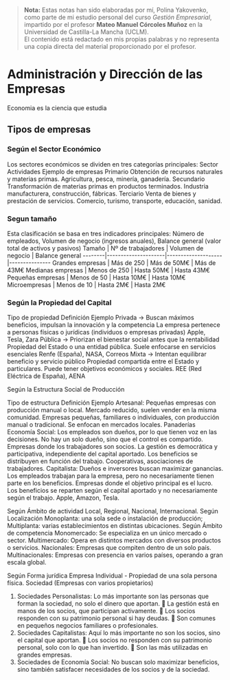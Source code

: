 > **Nota:** Estas notas han sido elaboradas por mí, Polina Yakovenko, como parte de mi estudio personal del curso *Gestión Empresarial*, impartido por el profesor **Mateo Manuel Córcoles Muñoz** en la Universidad de Castilla-La Mancha (UCLM).  
> El contenido está redactado en mis propias palabras y no representa una copia directa del material proporcionado por el profesor.

# Administración y Dirección de las Empresas
Economia es la ciencia que estudia 

## Tipos de empresas

### Según el Sector Económico
Los sectores económicos se dividen en tres categorías principales:
Sector	Actividades	Ejemplo de empresas
Primario	Obtención de recursos naturales y materias primas.	Agricultura, pesca, minería, ganadería.
Secundario	Transformación de materias primas en productos terminados.	Industria manufacturera, construcción, fábricas.
Terciario	Venta de bienes y prestación de servicios.	Comercio, turismo, transporte, educación, sanidad.

### Segun tamaño
Esta clasificación se basa en tres indicadores principales: Número de empleados, Volumen de negocio (ingresos anuales), Balance general (valor total de activos y pasivos)
Tamaño	| Nº de trabajadores	| Volumen de negocio | Balance general
--------|---------------------|--------------------|---------------
Grandes empresas	| Más de 250	| Más de 50M€	| Más de 43M€
Medianas empresas	| Menos de 250	| Hasta 50M€	| Hasta 43M€
Pequeñas empresas	| Menos de 50	| Hasta 10M€	| Hasta 10M€
Microempresas	| Menos de 10	| Hasta 2M€	| Hasta 2M€

### Según la Propiedad del Capital

Tipo de propiedad	Definición	Ejemplo
Privada → Buscan máximos beneficios, impulsan la innovación y la competencia	La empresa pertenece a personas físicas o jurídicas (individuos o empresas privadas)	Apple, Tesla, Zara
Pública → Priorizan el bienestar social antes que la rentabilidad	Propiedad del Estado o una entidad pública. Suele enfocarse en servicios esenciales	Renfe (España), NASA, Correos
Mixta → Intentan equilibrar beneficio y servicio público	Propiedad compartida entre el Estado y particulares. Puede tener objetivos económicos y sociales.	REE (Red Eléctrica de España), AENA

Según la Estructura Social de Producción

Tipo de estructura	Definición	Ejemplo
Artesanal: Pequeñas empresas con producción manual o local. Mercado reducido, suelen vender en la misma comunidad.	Empresas pequeñas, familiares o individuales, con producción manual o tradicional. Se enfocan en mercados locales.	Panaderías
Economía Social: Los empleados son dueños, por lo que tienen voz en las decisiones. No hay un solo dueño, sino que el control es compartido.	Empresas donde los trabajadores son socios. La gestión es democrática y participativa, independiente del capital aportado. Los beneficios se distribuyen en función del trabajo.	Cooperativas, asociaciones de trabajadores.
Capitalista: Dueños e inversores buscan maximizar ganancias. Los empleados trabajan para la empresa, pero no necesariamente tienen parte en los beneficios.	Empresas donde el objetivo principal es el lucro. Los beneficios se reparten según el capital aportado y no necesariamente según el trabajo.	Apple, Amazon, Tesla.

Según Ámbito de actividad
Local, Regional, Nacional, Internacional.
Según Localización
Monoplanta: una sola sede o instalación de producción; Multiplanta: varias establecimientos en distintas ubicaciones.
Según Ámbito de competencia
Monomercado: Se especializa en un único mercado o sector.
Multimercado: Opera en distintos mercados con diversos productos o servicios.
Nacionales: Empresas que compiten dentro de un solo país.
Multinacionales: Empresas con presencia en varios países, operando a gran escala global.

Según Forma jurídica
Empresa Individual - Propiedad de una sola persona física.
Sociedad (Empresas con varios propietarios)
1.	Sociedades Personalistas: Lo más importante son las personas que forman la sociedad, no solo el dinero que aportan.
	La gestión está en manos de los socios, que participan activamente.
	Los socios responden con su patrimonio personal si hay deudas.
	Son comunes en pequeños negocios familiares o profesionales.
2.	Sociedades Capitalistas: Aquí lo más importante no son los socios, sino el capital que aportan.
	Los socios no responden con su patrimonio personal, solo con lo que han invertido.
	Son las más utilizadas en grandes empresas.
3.	Sociedades de Economía Social: No buscan solo maximizar beneficios, sino también satisfacer necesidades de los socios y de la sociedad.

